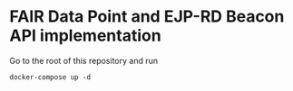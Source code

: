 # FAIR Data Point and EJP-RD Beacon API implementation

Go to the root of this repository and run

```shell
docker-compose up -d
```

